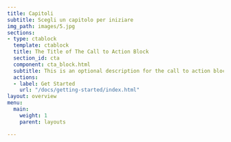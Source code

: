 ```yaml
---
title: Capitoli
subtitle: Scegli un capitolo per iniziare
img_path: images/5.jpg
sections:
- type: ctablock
  template: ctablock
  title: The Title of The Call to Action Block
  section_id: cta
  component: cta_block.html
  subtitle: This is an optional description for the call to action block.
  actions:
  - label: Get Started
    url: "/docs/getting-started/index.html"
layout: overview
menu:
  main:
    weight: 1
    parent: layouts

---
```

